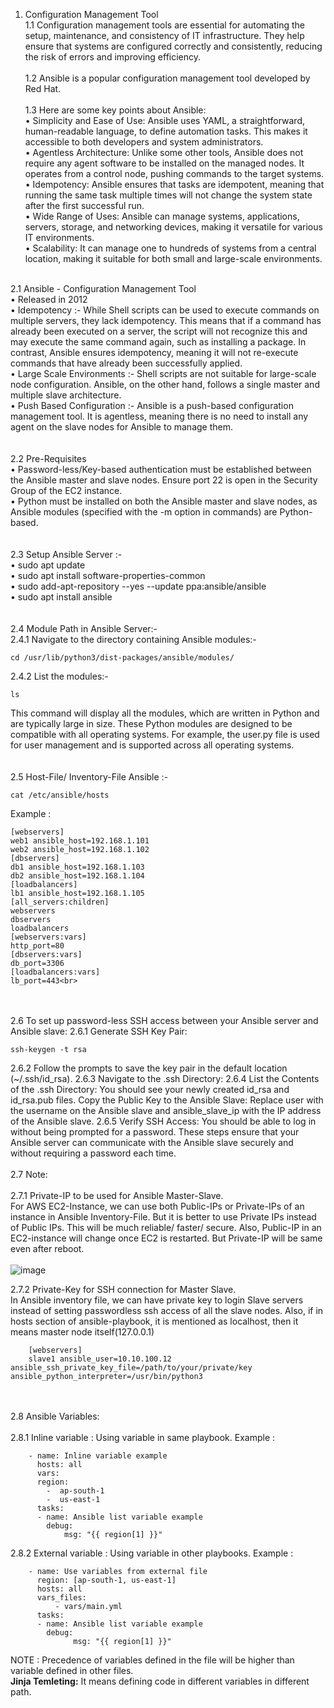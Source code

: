 1. Configuration Management Tool <br>
   1.1 Configuration management tools are essential for automating the setup, maintenance, and consistency of IT infrastructure. They help ensure that systems are configured correctly and consistently, reducing the risk of errors and improving efficiency.<br><br>
   1.2 Ansible is a popular configuration management tool developed by Red Hat.<br><br>
   1.3 Here are some key points about Ansible:<br>
       •  Simplicity and Ease of Use: Ansible uses YAML, a straightforward, human-readable language, to define automation tasks. This makes it accessible to both developers and system administrators.<br>
       •  Agentless Architecture: Unlike some other tools, Ansible does not require any agent software to be installed on the managed nodes. It operates from a control node, pushing commands to the target systems. <br>
       •  Idempotency: Ansible ensures that tasks are idempotent, meaning that running the same task multiple times will not change the system state after the first successful run. <br>
       •  Wide Range of Uses: Ansible can manage systems, applications, servers, storage, and networking devices, making it versatile for various IT environments. <br>
       •  Scalability: It can manage one to hundreds of systems from a central location, making it suitable for both small and large-scale environments.<br><br>


2.1 Ansible - Configuration Management Tool <br>
  •  Released in 2012<br>
  •  Idempotency :- While Shell scripts can be used to execute commands on multiple servers, they lack idempotency. This means that if a command has already been executed on a server, the script will not recognize this and may execute the same command again, such as installing a package. In contrast, Ansible ensures idempotency, meaning it will not re-execute commands that have already been successfully applied.<br>
  •  Large Scale Environments :- Shell scripts are not suitable for large-scale node configuration. Ansible, on the other hand, follows a single master and multiple slave architecture.<br>
  •  Push Based Configuration :- Ansible is a push-based configuration management tool. It is agentless, meaning there is no need to install any agent on the slave nodes for Ansible to manage them.<br> 
<br><br>
2.2 Pre-Requisites<br>
  •  Password-less/Key-based authentication must be established between the Ansible master and slave nodes. Ensure port 22 is open in the Security Group of the EC2 instance.<br>
  •  Python must be installed on both the Ansible master and slave nodes, as Ansible modules (specified with the -m option in commands) are Python-based.<br>
<br><br>
2.3 Setup Ansible Server :-<br>
  •  sudo apt update<br>
  •  sudo apt install software-properties-common<br>
  •  sudo add-apt-repository --yes --update ppa:ansible/ansible<br>
  •  sudo apt install ansible<br>
<br><br>
2.4 Module Path in Ansible Server:-<br>
  2.4.1 Navigate to the directory containing Ansible modules:-
  
    cd /usr/lib/python3/dist-packages/ansible/modules/
  2.4.2 List the modules:-<br>
  
    ls
This command will display all the modules, which are written in Python and are typically large in size.
These Python modules are designed to be compatible with all operating systems.
For example, the user.py file is used for user management and is supported across all operating systems.<br>
<br><br>
2.5 Host-File/ Inventory-File Ansible :-

    cat /etc/ansible/hosts

Example :

    [webservers]
    web1 ansible_host=192.168.1.101
    web2 ansible_host=192.168.1.102
    [dbservers]
    db1 ansible_host=192.168.1.103
    db2 ansible_host=192.168.1.104
    [loadbalancers]
    lb1 ansible_host=192.168.1.105
    [all_servers:children]
    webservers
    dbservers
    loadbalancers
    [webservers:vars]
    http_port=80
    [dbservers:vars]
    db_port=3306
    [loadbalancers:vars]
    lb_port=443<br>
<br><br>
2.6 To set up password-less SSH access between your Ansible server and Ansible slave:
  2.6.1 Generate SSH Key Pair:

    ssh-keygen -t rsa
    
  2.6.2 Follow the prompts to save the key pair in the default location (~/.ssh/id_rsa).
  2.6.3 Navigate to the .ssh Directory:
  2.6.4 List the Contents of the .ssh Directory:
        You should see your newly created id_rsa and id_rsa.pub files.
        Copy the Public Key to the Ansible Slave:
        Replace user with the username on the Ansible slave and ansible_slave_ip with the IP address of the Ansible slave.
  2.6.5 Verify SSH Access:
        You should be able to log in without being prompted for a password.
    These steps ensure that your Ansible server can communicate with the Ansible slave securely and without requiring a password each time.
<br><br>
2.7 Note: <br><br>
  2.7.1 Private-IP to be used for Ansible Master-Slave.<br>
        For AWS EC2-Instance, we can use both Public-IPs or Private-IPs of an instance in Ansible Inventory-File. But it is better to use Private IPs instead of Public IPs. This will be much reliable/ faster/ secure. Also, Public-IP in an EC2-instance will change once EC2 is restarted. But Private-IP will be same even after reboot.
<br><br>
![image](https://github.com/user-attachments/assets/7ba881e3-0f06-4321-8117-8c8b6e49eace)


  2.7.2 Private-Key for SSH connection for Master Slave.<br>
        In Ansible inventory file, we can have private key to login Slave servers instead of setting passwordless ssh access of all the slave nodes.
        Also, if in hosts section of ansible-playbook, it is mentioned as localhost, then it means master node itself(127.0.0.1)

        [webservers]
        slave1 ansible_user=10.10.100.12 ansible_ssh_private_key_file=/path/to/your/private/key ansible_python_interpreter=/usr/bin/python3
<br><br>
2.8 Ansible Variables: <br><br>
  2.8.1 Inline variable : Using variable in same playbook.
        Example :
              
        - name: Inline variable example
          hosts: all
          vars:
          region:
	        -  ap-south-1
	        -  us-east-1
          tasks:
          -	name: Ansible list variable example
            debug:
		        msg: "{{ region[1] }}"

  2.8.2 External variable : Using variable in other playbooks.
        Example :

        - name: Use variables from external file
          region: [ap-south-1, us-east-1]
          hosts: all
          vars_files:
	          - vars/main.yml
          tasks:
          -	name: Ansible list variable example
            debug:
		          msg: "{{ region[1] }}"

  NOTE : Precedence of variables defined in the file will be higher than variable defined in other files.<br>
        **Jinja Temleting:** It means defining code in different variables in different path.


